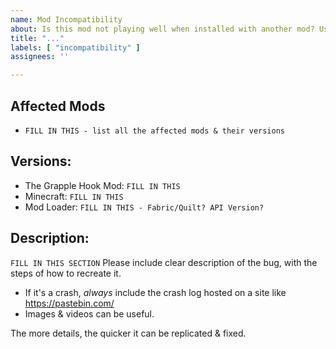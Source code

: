 ```yaml
---
name: Mod Incompatibility
about: Is this mod not playing well when installed with another mod? Use this!
title: "..."
labels: [ "incompatibility" ]
assignees: ''

---
```



## Affected Mods

 - `FILL IN THIS - list all the affected mods & their versions` 


## Versions:

 - The Grapple Hook Mod:  `FILL IN THIS`
 - Minecraft:  `FILL IN THIS`
 - Mod Loader:  `FILL IN THIS - Fabric/Quilt? API Version?`


## Description:

`FILL IN THIS SECTION`
Please include clear description of the bug, with the steps of how to recreate it.

 - If it's a crash, _always_ include the crash log hosted on a site like https://pastebin.com/
 - Images & videos can be useful.
  
The more details, the quicker it can be replicated & fixed.
